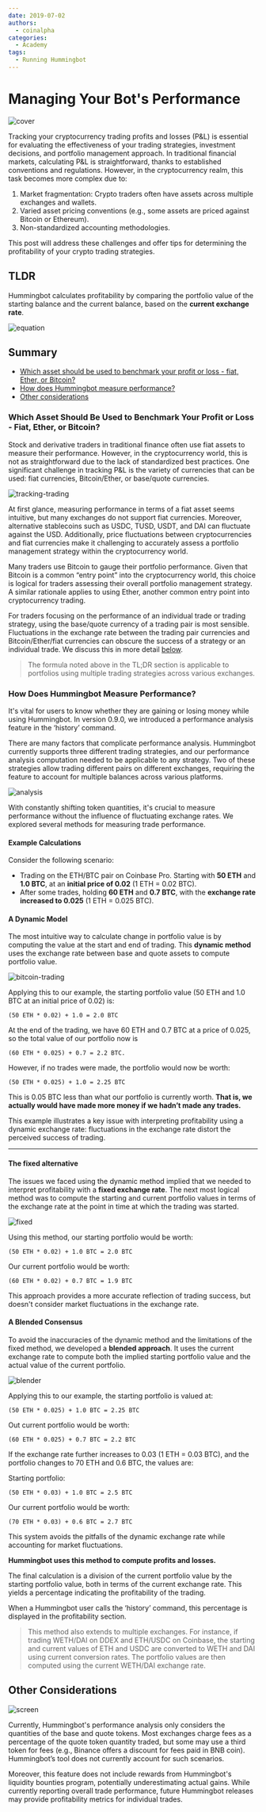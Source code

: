 ```yaml
---
date: 2019-07-02
authors:
  - coinalpha
categories:
  - Academy
tags:
  - Running Hummingbot
---
```


# Managing Your Bot's Performance

![cover](cover.webp)

Tracking your cryptocurrency trading profits and losses (P&L) is essential for evaluating the effectiveness of your trading strategies, investment decisions, and portfolio management approach. In traditional financial markets, calculating P&L is straightforward, thanks to established conventions and regulations. However, in the cryptocurrency realm, this task becomes more complex due to:

1. Market fragmentation: Crypto traders often have assets across multiple exchanges and wallets.
2. Varied asset pricing conventions (e.g., some assets are priced against Bitcoin or Ethereum).
3. Non-standardized accounting methodologies.

This post will address these challenges and offer tips for determining the profitability of your crypto trading strategies.

## TLDR

Hummingbot calculates profitability by comparing the portfolio value of the starting balance and the current balance, based on the **current exchange rate**.

![equation](equation.jpg)

<!-- more -->

## Summary

- [Which asset should be used to benchmark your profit or loss - fiat, Ether, or Bitcoin?](#which-asset)
- [How does Hummingbot measure performance?](#how-measure)
- [Other considerations](#considerations) 

### Which Asset Should Be Used to Benchmark Your Profit or Loss - Fiat, Ether, or Bitcoin?

Stock and derivative traders in traditional finance often use fiat assets to measure their performance. However, in the cryptocurrency world, this is not as straightforward due to the lack of standardized best practices. One significant challenge in tracking P&L is the variety of currencies that can be used: fiat currencies, Bitcoin/Ether, or base/quote currencies. 

![tracking-trading](./tracking-trading.jpg)

At first glance, measuring performance in terms of a fiat asset seems intuitive, but many exchanges do not support fiat currencies. Moreover, alternative stablecoins such as USDC, TUSD, USDT, and DAI can fluctuate against the USD. Additionally, price fluctuations between cryptocurrencies and fiat currencies make it challenging to accurately assess a portfolio management strategy within the cryptocurrency world.

Many traders use Bitcoin to gauge their portfolio performance. Given that Bitcoin is a common “entry point” into the cryptocurrency world, this choice is logical for traders assessing their overall portfolio management strategy. A similar rationale applies to using Ether, another common entry point into cryptocurrency trading.

For traders focusing on the performance of an individual trade or trading strategy, using the base/quote currency of a trading pair is most sensible. Fluctuations in the exchange rate between the trading pair currencies and Bitcoin/Ether/fiat currencies can obscure the success of a strategy or an individual trade. We discuss this in more detail [below](#dynamic).

> The formula noted above in the TL;DR section is applicable to portfolios using multiple trading strategies across various exchanges.

### How Does Hummingbot Measure Performance?

It's vital for users to know whether they are gaining or losing money while using Hummingbot. In version 0.9.0, we introduced a performance analysis feature in the ‘history’ command.

There are many factors that complicate performance analysis. Hummingbot currently supports three different trading strategies, and our performance analysis computation needed to be applicable to any strategy. Two of these strategies allow trading different pairs on different exchanges, requiring the feature to account for multiple balances across various platforms.

![analysis](./analysis.jpg)

With constantly shifting token quantities, it's crucial to measure performance without the influence of fluctuating exchange rates. We explored several methods for measuring trade performance.

#### Example Calculations

Consider the following scenario:

* Trading on the ETH/BTC pair on Coinbase Pro. Starting with **50 ETH** and **1.0 BTC**, at an **initial price of 0.02** (1 ETH = 0.02 BTC).
* After some trades, holding **60 ETH** and **0.7 BTC**, with the **exchange rate increased to 0.025** (1 ETH = 0.025 BTC).

#### A Dynamic Model

The most intuitive way to calculate change in portfolio value is by computing the value at the start and end of trading. This **dynamic method** uses the exchange rate between base and quote assets to compute portfolio value.

![bitcoin-trading](./bitcoin-trading.jpg)

Applying this to our example, the starting portfolio value (50 ETH and 1.0 BTC at an initial price of 0.02) is:



```
(50 ETH * 0.02) + 1.0 = 2.0 BTC 
```

At the end of the trading, we have 60 ETH and 0.7 BTC at a price of 0.025, so the total value of our portfolio now is 

```
(60 ETH * 0.025) + 0.7 = 2.2 BTC. 
```


However, if no trades were made, the portfolio would now be worth:


```
(50 ETH * 0.025) + 1.0 = 2.25 BTC
```

This is 0.05 BTC less than what our portfolio is currently worth. **That is, we actually would have made more money if we hadn’t made any trades.**

This example illustrates a key issue with interpreting profitability using a dynamic exchange rate: fluctuations in the exchange rate distort the perceived success of trading. 

---

#### The fixed alternative

The issues we faced using the dynamic method implied that we needed to interpret profitability with a **fixed exchange rate**. The next most logical method was to compute the starting and current portfolio values in terms of the exchange rate at the point in time at which the trading was started. 

![fixed](./fixed.jpg)

Using this method, our starting portfolio would be worth: 

```
(50 ETH * 0.02) + 1.0 BTC = 2.0 BTC
```

Our current portfolio would be worth:

```
(60 ETH * 0.02) + 0.7 BTC = 1.9 BTC 
```

This approach provides a more accurate reflection of trading success, but doesn't consider market fluctuations in the exchange rate.

#### A Blended Consensus

To avoid the inaccuracies of the dynamic method and the limitations of the fixed method, we developed a **blended approach**. It uses the current exchange rate to compute both the implied starting portfolio value and the actual value of the current portfolio.

![blender](./blender.jpg)

Applying this to our example, the starting portfolio is valued at:



```
(50 ETH * 0.025) + 1.0 BTC = 2.25 BTC
```

Out current portfolio would be worth:

```
(60 ETH * 0.025) + 0.7 BTC = 2.2 BTC
```

If the exchange rate further increases to 0.03 (1 ETH = 0.03 BTC), and the portfolio changes to 70 ETH and 0.6 BTC, the values are:

Starting portfolio:


```
(50 ETH * 0.03) + 1.0 BTC = 2.5 BTC
```

Our current portfolio would be worth:

```
(70 ETH * 0.03) + 0.6 BTC = 2.7 BTC
```

This system avoids the pitfalls of the dynamic exchange rate while accounting for market fluctuations.

**Hummingbot uses this method to compute profits and losses.** 

The final calculation is a division of the current portfolio value by the starting portfolio value, both in terms of the current exchange rate. This yields a percentage indicating the profitability of the trading. 

When a Hummingbot user calls the ‘history’ command, this percentage is displayed in the profitability section.

> This method also extends to multiple exchanges. For instance, if trading WETH/DAI on DDEX and ETH/USDC on Coinbase, the starting and current values of ETH and USDC are converted to WETH and DAI using current conversion rates. The portfolio values are then computed using the current WETH/DAI exchange rate.

## Other Considerations

![screen](screen.jpg)

Currently, Hummingbot's performance analysis only considers the quantities of the base and quote tokens. Most exchanges charge fees as a percentage of the quote token quantity traded, but some may use a third token for fees (e.g., Binance offers a discount for fees paid in BNB coin). Hummingbot’s tool does not currently account for such scenarios.

Moreover, this feature does not include rewards from Hummingbot's liquidity bounties program, potentially underestimating actual gains. While currently reporting overall trade performance, future Hummingbot releases may provide profitability metrics for individual trades.
